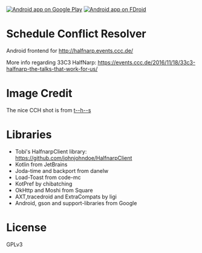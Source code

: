 [![Android app on Google Play](http://ligi.de/img/play_badge.png)](https://play.google.com/store/apps/details?id=org.ligi.scr)
[![Android app on FDroid](http://ligi.de/img/fdroid_badge.png)](https://f-droid.org/repository/browse/?fdid=org.ligi.scr)

Schedule Conflict Resolver
==========================

Android frontend for http://halfnarp.events.ccc.de/

More info regarding 33C3 HalfNarp: https://events.ccc.de/2016/11/18/33c3-halfnarp-the-talks-that-work-for-us/

Image Credit
============
The nice CCH shot is from [t--h--s](https://www.flickr.com/photos/------------------------------/23969290986/sizes/m/)

Libraries
=========

- Tobi's HalfnarpClient library: https://github.com/johnjohndoe/HalfnarpClient
- Kotlin from JetBrains
- Joda-time and backport from danelw
- Load-Toast from code-mc
- KotPref by chibatching
- OkHttp and Moshi from Square
- AXT,tracedroid and ExtraCompats by ligi
- Android, gson and support-libraries from Google
						       
License
=======

GPLv3


